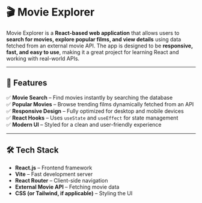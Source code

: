 # 🎬 Movie Explorer

Movie Explorer is a **React-based web application** that allows users to **search for movies, explore popular films, and view details** using data fetched from an external movie API. The app is designed to be **responsive, fast, and easy to use**, making it a great project for learning React and working with real-world APIs.

---

## 🚀 Features

✅ **Movie Search** – Find movies instantly by searching the database  
✅ **Popular Movies** – Browse trending films dynamically fetched from an API  
✅ **Responsive Design** – Fully optimized for desktop and mobile devices  
✅ **React Hooks** – Uses `useState` and `useEffect` for state management  
✅ **Modern UI** – Styled for a clean and user-friendly experience  

---

## 🛠️ Tech Stack

- **React.js** – Frontend framework
- **Vite** – Fast development server
- **React Router** – Client-side navigation
- **External Movie API** – Fetching movie data
- **CSS (or Tailwind, if applicable)** – Styling the UI

